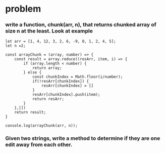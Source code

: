 # problem


### write a function, chunk(arr, n), that returns chunked array of size n at the least. Look at example
```
let arr = [1, 4, 12, 3, 2, 6, -9, 0, 1, 2, 4, 5];
let n =2;

const arrayChunk = (array, number) => {
    const result = array.reduce((resArr, item, i) => {
        if (array.length < number) {
            return array;
        } else {
            const chunkIndex = Math.floor(i/number);
            if(!resArr[chunkIndex]) {
                resArr[chunkIndex] = []
            }
            resArr[chunkIndex].push(item);
            return resArr;
        }
    },[])
    return result;
}

console.log(arrayChunk(arr, n));

```

### Given two strings, write a method to determine if they are one edit away from each other.
